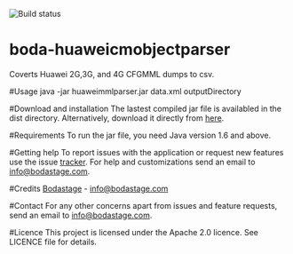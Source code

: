 ![Build status](https://travis-ci.org/bodastage/boda-huaweimmlparser.svg?branch=master)

# boda-huaweicmobjectparser
Coverts Huawei 2G,3G, and 4G CFGMML dumps to csv.

#Usage
java -jar  huaweimmlparser.jar data.xml outputDirectory

#Download and installation
The lastest compiled jar file is availabled in the dist directory. Alternatively, download it directly from [here](https://github.com/bodastage/boda-huaweimmlparser/raw/master/dist/boda-huaweimmlparser.jar).

#Requirements
To run the jar file, you need Java version 1.6 and above.

#Getting help
To report issues with the application or request new features use the issue [tracker](https://github.com/bodastage/boda-huaweimmlparser/issues). For help and customizations send an email to info@bodastage.com.

#Credits
[Bodastage](http://www.bodastage.com) - info@bodastage.com

#Contact
For any other concerns apart from issues and feature requests, send an email to info@bodastage.com.

#Licence
This project is licensed under the Apache 2.0 licence.  See LICENCE file for details.
